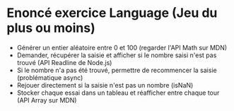 # Enoncé exercice Language (Jeu du plus ou moins)

* Générer un entier aléatoire entre 0 et 100 (regarder l'API Math sur MDN)
* Demander, récupérer la saisie et afficher si le nombre saisi n'est pas trouvé (API Readline de Node.js)
* Si le nombre n'a pas été trouvé, permettre de recommencer la saisie (problématique async)
* Rejouer directement si la saisie n'est pas un nombre (isNaN)
* Stocker chaque essai dans un tableau et réafficher entre chaque tour (API Array sur MDN)

